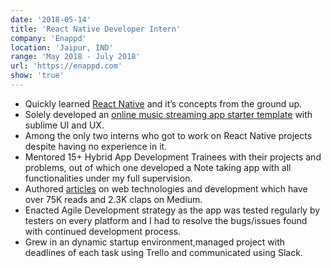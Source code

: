 ```yaml
---
date: '2018-05-14'
title: 'React Native Developer Intern'
company: 'Enappd'
location: 'Jaipur, IND'
range: 'May 2018 - July 2018'
url: 'https://enappd.com'
show: 'true'
---
```


- Quickly learned [React Native](https://facebook.github.io/react-native/) and it’s concepts from the ground up.
- Solely developed an [online music streaming app starter template](https://store.enappd.com/product/spotify-style-music-app-starter/) with sublime UI and UX.
- Among the only two interns who got to work on React Native projects despite having no experience in it.
- Mentored 15+ Hybrid App Development Trainees with their projects and problems, out of which one developed a Note taking app with all functionalities under my full supervision.
- Authored [articles](https://medium.com/@guptaji) on web technologies and development which have over 75K reads and 2.3K claps on Medium.
- Enacted Agile Development strategy as the app was tested regularly by testers on every platform and I had to resolve the bugs/issues found with continued development process.
- Grew in an dynamic startup environment,managed project with deadlines of each task using Trello and communicated using Slack.
